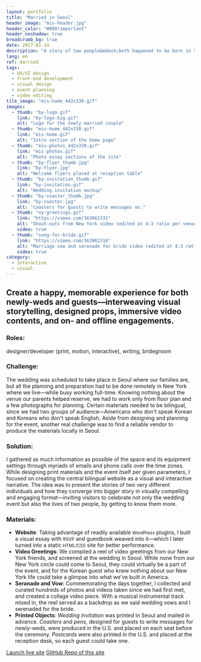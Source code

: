 ```yaml
---
layout: portfolio
title: "Married in Seoul"
header_image: "mis-header.jpg"
header_color: "#000!important"
header_noshadow: true
breadcrumb_bg: true
date: 2017-01-14
description: "A story of two people&mdash;both happened to be born in Seoul and living in New York&mdash;growing up and becoming a couple. The site functions as a visual diary, a wedding invitation, and a guestbook."
lang: en
ref: married
tags:
  - UX/UI design
  - front-end development
  - visual design
  - event planning
  - video editing
tile_image: "mis-home_442x330.gif"
images:
  - thumb: "by-logo.gif"
    link: "by-logo-big.gif"
    alt: "Logo for the newly married couple"
  - thumb: "mis-home_442x330.gif"
    link: "mis-home.gif"
    alt: "Intro section of the home page"
  - thumb: "mis-photos_442x330.gif"
    link: "mis-photos.gif"
    alt: "Photo essay sections of the site"
  - thumb: "by-flyer_thumb.jpg"
    link: "by-flyer.jpg"
    alt: "Welcome flyers placed at reception table"
  - thumb: "by-invitation_thumb.gif"
    link: "by-invitation.gif"
    alt: "Wedding invitation mockup"
  - thumb: "by-coaster_thumb.jpg"
    link: "by-coaster.jpg"
    alt: "Coasters for guests to write messages on."
  - thumb: "ny-greetings.gif"
    link: "https://vimeo.com/163962331"
    alt: "Shout-outs from New York video (edited at 4:3 ratio per venue screening requirements)"
    video: true
  - thumb: "song-for-bride.gif"
    link: "https://vimeo.com/163962316"
    alt: "Marriage vow and serenade for bride video (edited at 4:3 ratio per venue screening requirements)"
    video: true
category:
  - interactive
  - visual
---
```

<section class="project-summary">
  <h1>Create a happy, memorable experience for both newly-weds and guests&mdash;interweaving visual storytelling, designed props, immersive video contents, and on- and offline engagements.</h1>
  <section class="info">
    <h3>Roles:</h3>
    <p>designer/developer (print, motion, interactive), writing, bridegroom</p>
  </section>
  <section class="info">
    <h3>Challenge:</h3>
    <p>The wedding was scheduled to take place in Seoul where our families are, but all the planning and preparation had to be done remotely in New York where we live&mdash;while busy working full-time. Knowing nothing about the venue our parents helped reserve, we had to work only from floor plan and a few photographs for planning. Certain materials needed to be bilingual, since we had two groups of audience&mdash;Americans who don't speak Korean and Koreans who don't speak English. Aside from designing and planning for the event, another real challenge was to find a reliable vendor to produce the materials locally in Seoul.</p>
  </section>
  <section class="info">
    <h3>Solution:</h3>
    <p>I gathered as much information as possible of the space and its equipment settings through myriads of emails and phone calls over the time zones. While designing print materials and the event itself per given parameters, I focused on creating the central bilingual website as a visual and interactive narrative. The idea was to present the stories of two very different individuals and how they converge into bigger story in visually compelling and engaging format&mdash;inviting visitors to celebrate not only the wedding event but also the lives of two people, by getting to know them more.
    </p>
  </section>
  <section class="info">
    <h3>Materials:</h3>
    <ul class="nostyle">
    <li><b>Website</b>: Taking advantage of readily available <small>WordPress</small> plugins, I built a visual essay with <small>RSVP</small> and guestbook weaved into it&mdash;which I later turned into a static <small>HTML/CSS</small> site for better performance.</li>
    <li><b>Video Greetings</b>: We compiled a reel of video greetings from our New York friends, and screened at the wedding in Seoul. While none from our New York circle could come to Seoul, they could virtually be a part of the event, and for the Korean guest who knew nothing about our New York life could take a glimpse into what we've built in America.</li>
    <li><b>Seranade and Vow</b>: Commemorating the days together, I collected and curated hundreds of photos and videos taken since we had first met, and created a collage video piece. With a musical instrumental track mixed in, the reel served as a backdrop as we said wedding vows and I serenaded for the bride.</li>
    <li><b>Printed Objects</b>: <em>Wedding invitation</em> was printed in Seoul and mailed in advance. <em>Coasters</em> and <em>pens</em>, designed for guests to write messages for newly-weds, were produced in the U.S. and placed on each seat before the ceremony. <em>Postcards</em> were also printed in the U.S. and placed at the reception desk, so each guest could take one.</li>
    </ul>
  </section>
</section>
<div class="buttons">
  <span class="unselectable">
  <a href="https://www.marriedinseoul.com/" title="Launch live site" target="_blank">Launch live site</a></span>
  <span class="unselectable"><a href="https://github.com/baadaa/married-in-seoul/" title="GitHub repo of this site" target="_blank">GitHub Repo of this site</a></span>
</div>
